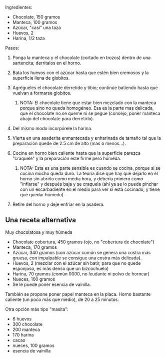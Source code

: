 Ingredientes:

-   Chocolate, 150 gramos
-   Manteca, 100 gramos
-   Azúcar, "casi" una taza
-   Huevos, 2
-   Harina, 1/2 taza

Pasos:

1.  Ponga la manteca y el chocolate (cortado en trozos) dentro de una sartencita; derritalos en el horno.
2.  Bata los huevos con el azúcar hasta que estén bien cremosos y la superficie llena de globitos.
3.  Agrégueles el chocolate derretido y tibio; continúe batiendo hasta que vuelvan a formarse globitos.
    1.  NOTA: El chocolate tiene que estar bien mezclado con la manteca porque sino no queda homogéneo. Esa es la parte mas delicada, que el chocolate no se queme ni se pegue (consejo, poner manteca abajo del chocolate para derretirlo).

4.  Del mismo modo incorpórele la harina.
5.  Vierta en una asaderita enmantecada y enharinada de tamaño tal que la preparación quede de 2.5 cm de alto (mas o menos...).
6.  Cocine en horno bien caliente hasta que la superficie parezca "craquele" y la preparación este firme pero húmeda.
    1.  NOTA: Esta es una parte sensible es cuando se cocina, porque si se cocina mucho queda duro. La teoría dice que hay que dejarlo en el horno sin abrirlo como media hora, y debería primero como "inflarse" y después baja y se craquela (ahí ya se lo puede pinchar con un escarbadiente en el medio para ver si está cocinado, y tiene que quedar húmedo).

7.  Retire del horno y deje enfriar en la asadera.

Una receta alternativa
----------------------

Muy chocolatosa y muy húmeda

-   Chocolate cobertura, 450 gramos (ojo, no "cobertura de chocolate")
-   Manteca, 170 gramos
-   Azúcar, 340 gramos (con azúcar común se genera una costra más gruesa, con impalpable se consigue una costra más delicada).
-   Huevos, 2 (mezclar con el azúcar sin batir, para que no quede esponjoso, es más denso que un bizcochuelo)
-   Harina, 70 gramos (común 0000, no leudante ni polvo de hornear)
-   Nueces, 100 gramos
-   Se le puede poner esencia de vainilla.

También se propone poner papel manteca en la placa. Horno bastante caliente (un poco más que medio), de 20 a 25 minutos.

Otra opción más tipo "masita":

-   6 huevos
-   300 chocolate
-   200 manteca
-   170 harina
-   cacao
-   nueces, 100 gramos
-   esencia de vainilla

